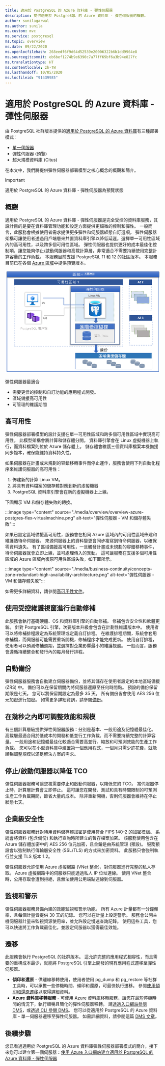 ```yaml
---
title: 適用於 PostgreSQL 的 Azure 資料庫 - 彈性伺服器
description: 提供適用於 PostgreSQL 的 Azure 資料庫 - 彈性伺服器的概觀。
author: sunilagarwal
ms.author: sunila
ms.custom: mvc
ms.service: postgresql
ms.topic: overview
ms.date: 09/22/2020
ms.openlocfilehash: 268eedf6f9d64d52539e20006322b6b1dd9964e8
ms.sourcegitcommit: eb6bef1274b9e6390c7a77ff69bf6a3b94e827fc
ms.translationtype: HT
ms.contentlocale: zh-TW
ms.lasthandoff: 10/05/2020
ms.locfileid: "91439985"
---
```

# <a name="azure-database-for-postgresql---flexible-server"></a>適用於 PostgreSQL 的 Azure 資料庫 - 彈性伺服器

由 PostgreSQL 社群版本提供的[適用於 PostgreSQL 的 Azure 資料庫](../overview.md)有三種部署模式：

- [單一伺服器](../overview-single-server.md)
- 彈性伺服器 (預覽)
- 超大規模資料庫 (Citus)

在本文中，我們將提供彈性伺服器部署模型之核心概念的概觀和簡介。

> [!IMPORTANT]
> 適用於 PostgreSQL 的 Azure 資料庫 - 彈性伺服器為預覽狀態

## <a name="overview"></a>概觀

適用於 PostgreSQL 的 Azure 資料庫 - 彈性伺服器是完全受控的資料庫服務，其設計目的是要在資料庫管理功能和設定方面提供更細微的控制和彈性。 一般而言，此服務會根據使用者需求提供更多彈性和伺服器組態自訂選項。 彈性伺服器架構可讓使用者透過用戶端層來共置資料庫引擎以降低延遲，選擇單一可用性區域內的高可用性，以及跨多個可用性區域。 彈性伺服器也提供更好的成本最佳化控制項，讓您能夠停止/啟動伺服器和高載計算層，非常適合不需要持續使用完整計算容量的工作負載。 本服務目前支援 PostgreSQL 11 和 12 的社區版本。 本服務目前已在各個 [Azure 區域](https://azure.microsoft.com/global-infrastructure/services/)中提供預覽版本。

![彈性伺服器 - 概觀](./media/overview/overview-flexible-server.png)


彈性伺服器最適合

- 需要更佳的控制和自訂功能的應用程式開發。
- 區域備援高可用性
- 可管理的維護期間
  
## <a name="high-availability"></a>高可用性

彈性伺服器部署模型的設計支援在單一可用性區域和跨多個可用性區域中實現高可用性。 此模型架構會將計算和儲存體分開。 資料庫引擎會在 Linux 虛擬機器上執行，而資料檔案則位於 Azure 儲存體上。 儲存體會維護三個資料庫檔案本機備援同步複本，確保能維持資料持久性。

如果伺服器在計畫或未規劃的容錯移轉事件而停止運作，服務會使用下列自動化程序來維護伺服器的高可用性：

1. 佈建新的計算 Linux VM。
2. 將具有資料檔案的儲存體對應到新的虛擬機器
3. PostgreSQL 資料庫引擎會在新的虛擬機器上上線。

下圖顯示 VM 和儲存體失敗的轉換。

 :::image type="content" source="./media/overview/overview-azure-postgres-flex-virtualmachine.png" alt-text="彈性伺服器 - VM 和儲存體失敗":::

如果已設定區域備援高可用性，服務會在相同 Azure 區域內的可用性區域佈建和維護熱待命伺服器。 來源伺服器上的資料變更會同步複寫到待命伺服器，以確保零資料遺失。 有了區域備援高可用性，一旦觸發計畫或未規劃的容錯移轉事件，待命伺服器就會立即上線，並可處理傳入的異動。 這可讓服務在支援多個可用性區域的 Azure 區域內復原可用性區域失敗，如下圖所示。

 :::image type="content" source="./media/business-continuity/concepts-zone-redundant-high-availability-architecture.png" alt-text="彈性伺服器 - VM 和儲存體失敗":::

 如需更多詳細資料，請參閱[高可用性文件](./concepts-high-availability.md)。

## <a name="automated-patching-with-managed-maintenance-window"></a>使用受控維護視窗進行自動修補

此服務會執行基礎硬體、OS 和資料庫引擎的自動修補。 修補包含安全性和軟體更新。 針對 PostgreSQL 引擎，次要版本升級會包含在計劃性維護版本中。 使用者可以將修補排程設定為系統管理或定義自訂排程。 在維護排程期間，系統會套用修補檔，而伺服器可能需要重新開機，修補程序才能完成更新。 使用自訂排程，使用者可以預測修補週期，並選擇對企業影響最小的維護視窗。 一般而言，服務會遵循持續整合和發行內的每月發行排程。

## <a name="automatic-backups"></a>自動備份

彈性伺服器服務會自動建立伺服器備份，並將其儲存在使用者設定的本地區域備援 (ZRS) 中。 備份可以在保留期間內將伺服器還原至任何時間點。 預設的備份保留期限是七天。 您可以將保留期設定為最多 35 天。 所有備份皆會使用 AES 256 位元加密進行加密。 如需更多詳細資訊，請參閱[備份](./concepts-backup-restore.md)。

## <a name="adjust-performance-and-scale-within-seconds"></a>在幾秒之內即可調整效能和規模

有三個計算層級提供彈性伺服器服務：分別是基本、一般用途及記憶體最佳化。 高載層最適合用於低成本的開發和低並行工作負載，而不需要持續完整的計算容量。 一般用途和記憶體最佳化較適合需要高並行、縮放和可預測效能的生產工作負載。 您可以在小型資料庫中建置第一個應用程式，一個月只需少許花費，就能順暢調整規模以滿足解決方案的需求。

## <a name="stopstart-server-to-lower-tco"></a>停止/啟動伺服器以降低 TCO

彈性伺服器服務可讓您視需要停止和啟動伺服器，以降低您的 TCO。 當伺服器停止時，計算層計費會立即停止。 這可讓您在開發、測試和具有時間限制的可預測生產工作負載期間，節省大量的成本。 除非重新開機，否則伺服器會維持在停止狀態七天。

## <a name="enterprise-grade-security"></a>企業級安全性

彈性伺服器服務針對待用資料儲存體加密是使用符合 FIPS 140-2 的加密模組。 系統會將資料 (包含備份) 和執行查詢時所建立的暫存檔案加密。 該服務使用包含在 Azure 儲存體加密中的 AES 256 位元加密，且金鑰是由系統管理 (預設)。 服務預設會以強制執行傳輸層安全性 (SSL/TLS) 的方式來加密資料。 此服務只會強制執行並支援 TLS 版本 1.2。

彈性伺服器允許使用 Azure 虛擬網路 (VNet 整合)，對伺服器進行完整的私人存取。 Azure 虛擬網路中的伺服器只能透過私人 IP 位址連線。 使用 VNet 整合時，公用存取會遭到拒絕，且無法使用公用端點連線到伺服器。

## <a name="monitoring-and-alerting"></a>監視和警示

彈性伺服器服務具備內建的效能監視和警示功能。 所有 Azure 計量都有一分鐘頻率，且每個計量皆提供 30 天的記錄。 您可以在計量上設定警示。 服務會公開主機伺服器計量來監視資源使用率，並允許設定慢速查詢記錄。 使用這些工具，您可以快速將工作負載最佳化，並設定伺服器以獲得最佳效能。

## <a name="migration"></a>遷移

此服務會執行 PostgreSQL 的社群版本。 這允許完整的應用程式相容性，而且需要的重構成本最少，就能將 PostgreSQL 引擎上開發的現有應用程式遷移至彈性伺服器。 

- **傾印和還原** - 供離線移轉使用，使用者使用 pg_dump 和 pg_restore 等社群工具時，可以承擔一些停機時間、傾印和還原，可最快執行遷移。 參閱[使用傾印和還原遷移](https://docs.microsoft.com/azure/postgresql/howto-migrate-using-dump-and-restore)以取得詳細資料。
- **Azure 資料庫移轉服務** - 可使用 Azure 資料庫移轉服務，讓您在最短停機時間的情況下，執行順暢且簡化的彈性伺服器移轉。 請[透過入口網站參閱 DMS](https://docs.microsoft.com/azure/dms/tutorial-postgresql-azure-postgresql-online-portal)，或[透過 CLI 參閱 DMS](https://docs.microsoft.com/azure/dms/tutorial-postgresql-azure-postgresql-online)。 您可以從適用於 PostgreSQL 的 Azure 資料庫 - 單一伺服器遷移至彈性伺服器。 如需詳細資料，請參閱這篇 [DMS 文章](https://docs.microsoft.com/azure/dms/tutorial-azure-postgresql-to-azure-postgresql-online-portal)。

## <a name="next-steps"></a>後續步驟

您已看過適用於 PostgreSQL 的 Azure 資料庫彈性伺服器部署模式的簡介，接下來您可以建立第一個伺服器：[使用 Azure 入口網站建立適用於 PostgreSQL 的 Azure 資料庫 - 彈性伺服器](./quickstart-create-server-portal.md)


